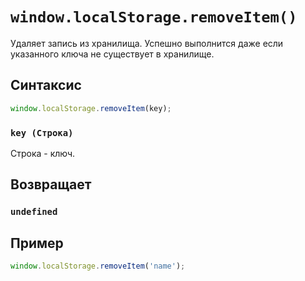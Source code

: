# `window.localStorage.removeItem()`

Удаляет запись из хранилища. Успешно выполнится даже если указанного ключа не существует в хранилище.

## Синтаксис

```js
window.localStorage.removeItem(key);
```

### `key (Строка)`

Строка - ключ.

## Возвращает

### `undefined`

## Пример

```js
window.localStorage.removeItem('name');
```
